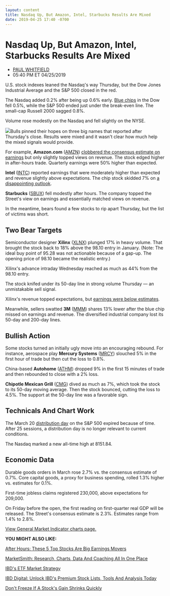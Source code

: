 ```yaml
---
layout: content
title: Nasdaq Up, But Amazon, Intel, Starbucks Results Are Mixed
date: 2019-04-25 17:40 -0700
---
```



Nasdaq Up, But Amazon, Intel, Starbucks Results Are Mixed
==========================================================




* [PAUL WHITFIELD](https://www.investors.com/author/whitfieldp/ "Posts by PAUL WHITFIELD")
* 05:40 PM ET 04/25/2019




U.S. stock indexes leaned the Nasdaq's way Thursday, but the Dow Jones Industrial Average and the S&P 500 closed in the red.




The Nasdaq added 0.2% after being up 0.6% early. [Blue chips](https://www.investors.com/how-to-invest/investors-corner/blue-chip-stock-dow-dia-warren-buffett/) in the Dow fell 0.5%, while the S&P 500 ended just under the break-even line. The small-cap Russell 2000 sagged 0.8%.


Volume rose modestly on the Nasdaq and fell slightly on the NYSE.


![](https://www.investors.com/wp-content/uploads/2019/04/MP042519-246x300.jpg)Bulls pinned their hopes on three big names that reported after Thursday's close. Results were mixed and it wasn't clear how much help the mixed signals would provide.


For example, **Amazon.com** ([AMZN](https://research.investors.com/quote.aspx?symbol=AMZN)) [clobbered the consensus estimate on earnings](https://www.investors.com/news/technology/amazon-earnings-amazon-stock-q1-2019/) but only slightly topped views on revenue. The stock edged higher in after-hours trade. Quarterly earnings were 50% higher than expected.


**Intel** ([INTC](https://research.investors.com/quote.aspx?symbol=INTC)) reported earnings that were moderately higher than expected and revenue slightly above expectations. The chip stock skidded 7% on [a disappointing outlook](https://www.investors.com/news/technology/intel-earnings-q1-2019-intel-stock/).


**Starbucks** ([SBUX](https://research.investors.com/quote.aspx?symbol=SBUX)) fell modestly after hours. The company topped the Street's view on earnings and essentially matched views on revenue.


In the meantime, bears found a few stocks to rip apart Thursday, but the list of victims was short.


Two Bear Targets
----------------


Semiconductor designer **Xilinx** ([XLNX](https://research.investors.com/quote.aspx?symbol=XLNX)) plunged 17% in heavy volume. That brought the stock back to 18% above the 98.10 entry in January. (Note: The ideal buy point of 95.28 was not actionable because of a gap-up. The opening price of 98.10 became the realistic entry.)


Xilinx's advance intraday Wednesday reached as much as 44% from the 98.10 entry.


The stock knifed under its 50-day line in strong volume Thursday — an unmistakable sell signal.


Xilinx's revenue topped expectations, but [earnings were below estimates](https://www.investors.com/news/technology/xilinx-stock-falls-q4-2019-earnings/).


Meanwhile, sellers swatted **3M** ([MMM](https://research.investors.com/quote.aspx?symbol=MMM)) shares 13% lower after the blue chip missed on earnings and revenue. The diversified industrial company lost its 50-day and 200-day lines.


Bullish Action
--------------


Some stocks turned an initially ugly move into an encouraging rebound. For instance, aerospace play **Mercury Systems** ([MRCY](https://research.investors.com/quote.aspx?symbol=MRCY)) slouched 5% in the first hour of trade but then cut the loss to 0.8%.


China-based **Autohome** ([ATHM](https://research.investors.com/quote.aspx?symbol=ATHM)) dropped 9% in the first 15 minutes of trade and then rebounded to close with a 2% loss.


**Chipotle Mexican Grill** ([CMG](https://research.investors.com/quote.aspx?symbol=CMG)) dived as much as 7%, which took the stock to its 50-day moving average. Then the stock bounced, cutting the loss to 4.5%. The support at the 50-day line was a favorable sign.


Technicals And Chart Work
-------------------------


The March 20 [distribution day](https://www.investors.com/how-to-invest/investors-corner/how-to-spot-stock-market-tops-track-the-distribution-days/) on the S&P 500 expired because of time. After 25 sessions, a distribution day is no longer relevant to current conditions.


The Nasdaq marked a new all-time high at 8151.84.


Economic Data
-------------


Durable goods orders in March rose 2.7% vs. the consensus estimate of 0.7%. Core capital goods, a proxy for business spending, rolled 1.3% higher vs. estimates for 0.1%.


First-time jobless claims registered 230,000, above expectations for 209,000.


On Friday before the open, the first reading on first-quarter real GDP will be released. The Street's consensus estimate is 2.3%. Estimates range from 1.4% to 2.8%.


[View General Market Indicator charts page.](https://www.investors.com/wp-content/uploads/2019/04/IBD2504152501GMI2.pdf)


**YOU MIGHT ALSO LIKE:**


[After Hours: These 5 Top Stocks Are Big Earnings Movers](https://www.investors.com/market-trend/stock-market-today/dow-jones-futures-intel-warning-amazon-stock-market-rally/)


[MarketSmith: Research, Charts, Data And Coaching All In One Place](https://www.investors.com/product/marketsmith/)


[IBD's ETF Market Strategy](https://www.investors.com/market-trend/ibds-etf-market-strategy/ibds-etf-market-strategy/)


[IBD Digital: Unlock IBD's Premium Stock Lists, Tools And Analysis Today](https://www.investors.com/product/ibd-digital/)


[Don't Freeze If A Stock's Gain Shrinks Quickly](https://www.investors.com/how-to-invest/investors-corner/how-to-sell-dont-freeze-if-double-digit-gain-in-a-stock-shrinks-fast/)




